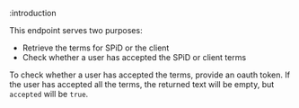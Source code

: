 :introduction

This endpoint serves two purposes:

* Retrieve the terms for SPiD or the client
* Check whether a user has accepted the SPiD or client terms

To check whether a user has accepted the terms, provide an oauth token. If the
user has accepted all the terms, the returned text will be empty, but `accepted`
will be `true`.
